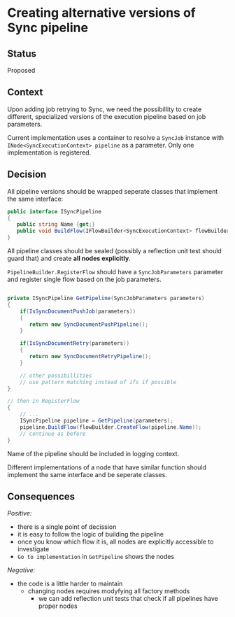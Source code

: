 # Creating alternative versions of Sync pipeline

## Status

Proposed

## Context

Upon adding job retrying to Sync, we need the possibillity to create different, specialized versions of the execution pipeline based on job parameters.

Current implementation uses a container to resolve a ```SyncJob``` instance with ```INode<SyncExecutionContext> pipeline``` as a parameter. Only one implementation is registered.

## Decision

All pipeline versions should be wrapped seperate classes that implement the same interface:

```csharp
public interface ISyncPipeline
{
   public string Name {get;}
   public void BuildFlow(IFlowBuilder<SyncExecutionContext> flowBuilder);
}
```

All pipeline classes should be sealed (possibly a reflection unit test should guard that) and create **all nodes explicitly**.

```PipelineBuilder.RegisterFlow``` should have a ```SyncJobParameters``` parameter and register single flow based on the job parameters.

```csharp

private ISyncPipeline GetPipeline(SyncJobParameters parameters)
{
    if(IsSyncDocumentPushJob(parameters))
    {
       return new SyncDocumentPushPipeline();
    }

    if(IsSyncDocumentRetry(parameters))
    {
       return new SyncDocumentRetryPipeline();
    }

    // other possibillities
    // use pattern matching instead of ifs if possible
}

// then in RegisterFlow
{
    // ...
    ISyncPipeline pipeline = GetPipeline(parameters);
    pipeline.BuildFlow(flowBuilder.CreateFlow(pipeline.Name));
    // continue as before
}
```

Name of the pipeline should be included in logging context.

Different implementations of a node that have similar function should implement the same interface and be seperate classes.

## Consequences

*Positive:*

- there is a single point of decission
- it is easy to follow the logic of building the pipeline
- once you know which flow it is, all nodes are explicitly accessible to investigate
- ```Go to implementation``` in ```GetPipeline``` shows the nodes

*Negative:*

- the code is a little harder to maintain
  - changing nodes requires modyfying all factory methods
    - we can add reflection unit tests that check if all pipelines have proper nodes
